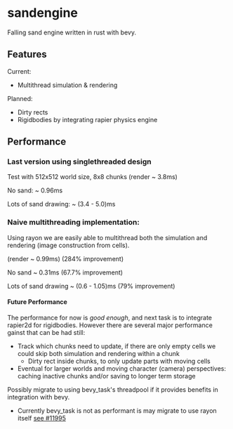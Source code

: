 # sandengine
Falling sand engine written in rust with bevy.

## Features
Current:
- Multithread simulation & rendering

Planned:
- Dirty rects
- Rigidbodies by integrating rapier physics engine

## Performance
### Last version using singlethreaded design
Test with 512x512 world size, 8x8 chunks
(render ~ 3.8ms)

No sand: ~ 0.96ms

Lots of sand drawing: ~ (3.4 - 5.0)ms

### Naive multithreading implementation:
Using rayon we are easily able to multithread both the simulation and rendering (image construction from cells).

(render ~ 0.99ms) (284% improvement)

No sand ~ 0.31ms (67.7% improvement)

Lots of sand drawing ~ (0.6 - 1.05)ms (79% improvement)

#### Future Performance
The performance for now is *good enough*, and next task is to integrate rapier2d for rigidbodies.
However there are several major performance gainst that can be had still:
- Track which chunks need to update, if there are only empty cells we could skip both simulation and rendering within a chunk
    - Dirty rect inside chunks, to only update parts with moving cells
- Eventual for larger worlds and moving character (camera) perspectives: caching inactive chunks and/or saving to longer term storage

Possibly migrate to using bevy_task's threadpool if it provides benefits in integration with bevy.
- Currently bevy_task is not as performant is may migrate to use rayon itself [see #11995](https://github.com/bevyengine/bevy/pull/11995)